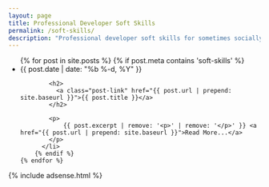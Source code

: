 ```yaml
---
layout: page
title: Professional Developer Soft Skills
permalink: /soft-skills/
description: "Professional developer soft skills for sometimes socially ackward nerds and geeks."
---
```

<div class="home">
  <ul class="post-list">
    {% for post in site.posts %}
		{% if post.meta contains 'soft-skills' %}
		  <li>
			<span class="post-meta">{{ post.date | date: "%b %-d, %Y" }}</span>

			<h2>
			  <a class="post-link" href="{{ post.url | prepend: site.baseurl }}">{{ post.title }}</a>
			</h2>

			<p>
				{{ post.excerpt | remove: '<p>' | remove: '</p>' }} <a href="{{ post.url | prepend: site.baseurl }}">Read More...</a>
			</p>
		  </li>
		{% endif %}
    {% endfor %}
  </ul>
  
  
</div>

{% include adsense.html %}
